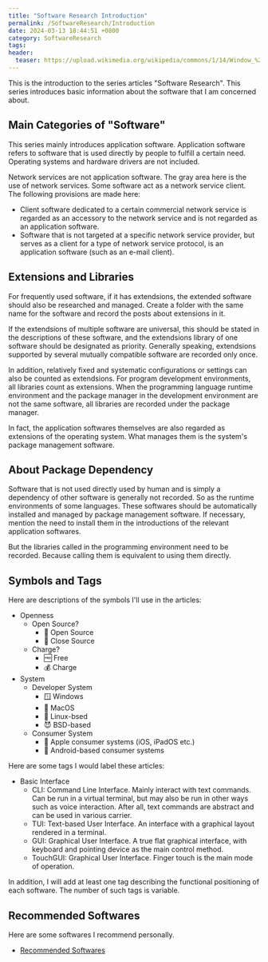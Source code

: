 ```yaml
---
title: "Software Research Introduction"
permalink: /SoftwareResearch/Introduction
date: 2024-03-13 18:44:51 +0800
category: SoftwareResearch
tags:
header:
  teaser: https://upload.wikimedia.org/wikipedia/commons/1/14/Window_%28windowing_system%29.svg
---
```


This is the introduction to the series articles "Software Research". This series introduces basic information about the software that I am concerned about.

## Main Categories of "Software"

This series mainly introduces application software. Application software refers to software that is used directly by people to fulfill a certain need. Operating systems and hardware drivers are not included.

Network services are not application software. The gray area here is the use of network services. Some software act as a network service client. The following provisions are made here:

* Client software dedicated to a certain commercial network service is regarded as an accessory to the network service and is not regarded as an application software.
* Software that is not targeted at a specific network service provider, but serves as a client for a type of network service protocol, is an application software (such as an e-mail client).

## Extensions and Libraries

For frequently used software, if it has extendsions, the extended software should also be researched and managed. Create a folder with the same name for the software and record the posts about extensions in it.

If the extendsions of multiple software are universal, this should be stated in the descriptions of these software, and the extendsions library of one software should be designated as priority. Generally speaking, extendsions supported by several mutually compatible software are recorded only once.

In addition, relatively fixed and systematic configurations or settings can also be counted as extendsions. For program development environments, all libraries count as extensions. When the programming language runtime environment and the package manager in the development environment are not the same software, all libraries are recorded under the package manager.

In fact, the application softwares themselves are also regarded as extensions of the operating system. What manages them is the system's package management software.

## About Package Dependency

Software that is not used directly used by human and is simply a dependency of other software is generally not recorded. So as the runtime environments of some languages. These softwares should be automatically installed and managed by package management software. If necessary, mention the need to install them in the introductions of the relevant application softwares.

But the libraries called in the programming environment need to be recorded. Because calling them is equivalent to using them directly.

## Symbols and Tags

Here are descriptions of the symbols I'll use in the articles:

* Openness
  * Open Source?
    * 📖 Open Source
    * 📕 Close Source
  * Charge?
    * 🆓 Free
    * 💰 Charge
* System
  * Developer System
    * 🪟 Windows
    * 🍎 MacOS
    * 🐧 Linux-bsed
    * 😈 BSD-based
  * Consumer System
    * 🍏 Apple consumer systems (iOS, iPadOS etc.)
    * 🤖 Android-based consumer systems

Here are some tags I would label these articles:

* Basic Interface
  * CLI: Command Line Interface. Mainly interact with text commands. Can be run in a virtual terminal, but may also be run in other ways such as voice interaction. After all, text commands are abstract and can be used in various carrier.
  * TUI: Text-based User Interface. An interface with a graphical layout rendered in a terminal.
  * GUI: Graphical User Interface. A true flat graphical interface, with keyboard and pointing device as the main control method.
  * TouchGUI: Graphical User Interface. Finger touch is the main mode of operation.

In addition, I will add at least one tag describing the functional positioning of each software. The number of such tags is variable.

## Recommended Softwares

Here are some softwares I recommend personally.

* [Recommended Softwares](/SoftwareResearch/RecommendedSoftwares)